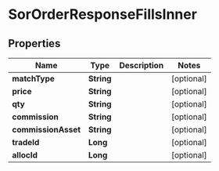 

# SorOrderResponseFillsInner


## Properties

| Name | Type | Description | Notes |
|------------ | ------------- | ------------- | -------------|
|**matchType** | **String** |  |  [optional] |
|**price** | **String** |  |  [optional] |
|**qty** | **String** |  |  [optional] |
|**commission** | **String** |  |  [optional] |
|**commissionAsset** | **String** |  |  [optional] |
|**tradeId** | **Long** |  |  [optional] |
|**allocId** | **Long** |  |  [optional] |



